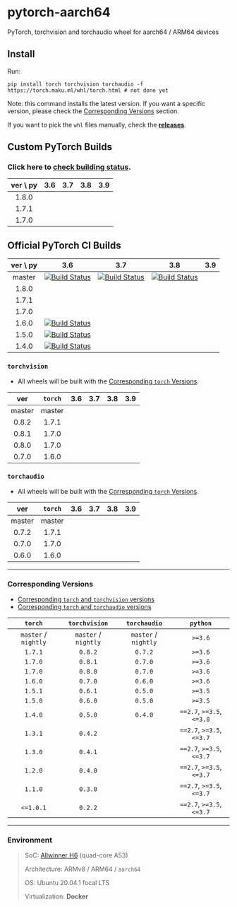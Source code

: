 # pytorch-aarch64
PyTorch, torchvision and torchaudio wheel for aarch64 / ARM64 devices

## Install

Run:

`pip install torch torchvision torchaudio -f https://torch.maku.ml/whl/torch.html # not done yet`

Note: this command installs the latest version.
If you want a specific version, please check the [Corresponding Versions](#corresponding-versions) section.

If you want to pick the `whl` files manually, check the **[releases](../../releases)**.

## Custom PyTorch Builds

### Click here to [check building status](../../issues/1).

| ver \ py | 3.6 | 3.7 | 3.8 | 3.9 |
| :---: | :---: | :---: | :---: | :---: |
| 1.8.0 | | | | |
| 1.7.1 | | | | |
| 1.7.0 | | | | |

## Official PyTorch CI Builds

| ver \ py | 3.6 | 3.7 | 3.8 | 3.9 |
| :---: | :---: | :---: | :---: | :---: |
| master | [![Build Status][7]][8] | [![Build Status][9]][10] | [![Build Status][11]][12] | |
| 1.8.0 | | | | |
| 1.7.1 | | | | |
| 1.7.0 | | | | |
| 1.6.0 | [![Build Status][5]][6] | | | |
| 1.5.0 | [![Build Status][3]][4] | | | |
| 1.4.0 | [![Build Status][1]][2] | | | |

### `torchvision`
* All wheels will be built with the [Corresponding `torch` Versions](#corresponding-versions).

| ver | `torch` | 3.6 | 3.7 | 3.8 | 3.9 |
| :---: | :---: | :---: | :---: | :---: | :---: |
| master | master | | | | |
| 0.8.2 | 1.7.1 | | | | |
| 0.8.1 | 1.7.0 | | | | |
| 0.8.0 | 1.7.0 | | | | |
| 0.7.0 | 1.6.0 | | | | |


### `torchaudio`
* All wheels will be built with the [Corresponding `torch` Versions](#corresponding-versions).

| ver | `torch` | 3.6 | 3.7 | 3.8 | 3.9 |
| :---: | :---: | :---: | :---: | :---: | :---: |
| master | master | | | | |
| 0.7.2 | 1.7.1 | | | | |
| 0.7.0 | 1.7.0 | | | | |
| 0.6.0 | 1.6.0 | | | | |

---

### Corresponding Versions
* [Corresponding `torch` and `torchvision` versions][13]
* [Corresponding `torch` and `torchaudio` versions][14]

| `torch` | `torchvision` | `torchaudio` | `python` |
| :---: | :---: | :---: | :---: |
| `master` / `nightly` | `master` / `nightly` | `master` / `nightly` | `>=3.6` |
| `1.7.1` | `0.8.2` | `0.7.2` | `>=3.6` |
| `1.7.0` | `0.8.1` | `0.7.0` | `>=3.6` |
| `1.7.0` | `0.8.0` | `0.7.0` | `>=3.6` |
| `1.6.0` | `0.7.0` | `0.6.0` | `>=3.6` |
| `1.5.1` | `0.6.1` | `0.5.0` | `>=3.5` |
| `1.5.0` | `0.6.0` | `0.5.0` | `>=3.5` |
| `1.4.0` | `0.5.0` | `0.4.0` | `==2.7`, `>=3.5`, `<=3.8` |
| `1.3.1` | `0.4.2` | | `==2.7`, `>=3.5`, `<=3.7` |
| `1.3.0` | `0.4.1` | | `==2.7`, `>=3.5`, `<=3.7` |
| `1.2.0` | `0.4.0` | | `==2.7`, `>=3.5`, `<=3.7` |
| `1.1.0` | `0.3.0` | | `==2.7`, `>=3.5`, `<=3.7` |
| `<=1.0.1` | `0.2.2` | | `==2.7`, `>=3.5`, `<=3.7` |

[1]: http://openlabtesting.org:15000/badge?project=pytorch%2Fpytorch&job_name=pytorch-arm64-build-daily-v1.4.0
[2]: https://torch.maku.ml/api?project=torch&ver=140&py=36
[3]: http://openlabtesting.org:15000/badge?project=pytorch%2Fpytorch&job_name=pytorch-arm64-build-daily-v1.5.0
[4]: https://torch.maku.ml/api?project=torch&ver=150&py=36
[5]: http://openlabtesting.org:15000/badge?project=pytorch%2Fpytorch&job_name=pytorch-arm64-build-daily-v1.6.0
[6]: https://torch.maku.ml/api?project=torch&ver=160&py=36
[7]: http://openlabtesting.org:15000/badge?project=pytorch%2Fpytorch&job_name=pytorch-arm64-build-daily-master-py36
[8]: https://torch.maku.ml/api?project=torch&ver=master&py=36
[9]: http://openlabtesting.org:15000/badge?project=pytorch%2Fpytorch&job_name=pytorch-arm64-build-daily-master-py37
[10]: https://torch.maku.ml/api?project=torch&ver=master&py=37
[11]: http://openlabtesting.org:15000/badge?project=pytorch%2Fpytorch&job_name=pytorch-arm64-build-daily-master-py38
[12]: https://torch.maku.ml/api?project=torch&ver=master&py=38
[13]: https://github.com/pytorch/vision#installation
[14]: https://github.com/pytorch/audio#dependencies

---

### Environment

> SoC: [Allwinner H6](https://linux-sunxi.org/H6) (quad-core A53)
> 
> Architecture: ARMv8 / ARM64 / `aarch64`
> 
> OS: Ubuntu 20.04.1 focal LTS
> 
> Virtualization: **Docker**
